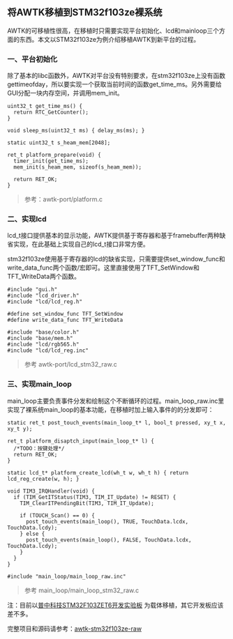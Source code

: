 ## 将AWTK移植到STM32f103ze裸系统

AWTK的可移植性很高，在移植时只需要实现平台初始化、lcd和mainloop三个方面的东西。本文以STM32f103ze为例介绍移植AWTK到新平台的过程。

### 一、平台初始化

除了基本的libc函数外，AWTK对平台没有特别要求，在stm32f103ze上没有函数gettimeofday，所以要实现一个获取当前时间的函数get\_time\_ms。另外需要给GUI分配一块内存空间，并调用mem\_init。

```
uint32_t get_time_ms() {
  return RTC_GetCounter();
}

void sleep_ms(uint32_t ms) { delay_ms(ms); }

static uint32_t s_heam_mem[2048];

ret_t platform_prepare(void) {
  timer_init(get_time_ms);
  mem_init(s_heam_mem, sizeof(s_heam_mem));

  return RET_OK;
}
```

> 参考：awtk-port/platform.c

### 二、实现lcd

lcd\_t接口提供基本的显示功能，AWTK提供基于寄存器和基于framebuffer两种缺省实现，在此基础上实现自己的lcd\_t接口非常方便。

stm32f103ze使用基于寄存器的lcd的缺省实现，只需要提供set\_window\_func和write\_data\_func两个函数/宏即可。这里直接使用了TFT\_SetWindow和TFT\_WriteData两个函数。

```
#include "gui.h"
#include "lcd_driver.h"
#include "lcd/lcd_reg.h"

#define set_window_func TFT_SetWindow
#define write_data_func TFT_WriteData

#include "base/color.h"
#include "base/mem.h"
#include "lcd/rgb565.h"
#include "lcd/lcd_reg.inc"
```

> 参考 awtk-port/lcd\_stm32\_raw.c

### 三、实现main\_loop

main\_loop主要负责事件分发和绘制这个不断循环的过程。main\_loop\_raw.inc里实现了裸系统main\_loop的基本功能，在移植时加上输入事件的的分发即可：

```
static ret_t post_touch_events(main_loop_t* l, bool_t pressed, xy_t x, xy_t y); 

ret_t platform_disaptch_input(main_loop_t* l) { 
  /*TODO：按键处理*/
  return RET_OK; 
}

static lcd_t* platform_create_lcd(wh_t w, wh_t h) { return lcd_reg_create(w, h); }

void TIM3_IRQHandler(void) {
  if (TIM_GetITStatus(TIM3, TIM_IT_Update) != RESET) {
    TIM_ClearITPendingBit(TIM3, TIM_IT_Update);

    if (TOUCH_Scan() == 0) {
      post_touch_events(main_loop(), TRUE, TouchData.lcdx, TouchData.lcdy);
    } else {
      post_touch_events(main_loop(), FALSE, TouchData.lcdx, TouchData.lcdy);
    }   
  }
}

#include "main_loop/main_loop_raw.inc"
```

> 参考 main\_loop/main\_loop\_stm32\_raw.c


注：目前以[普中科技STM32F103ZET6开发实验板](https://item.taobao.com/item.htm?spm=a230r.1.14.1.50a130e8TMKYMC&id=558855281660&ns=1&abbucket=5#detail) 为载体移植，其它开发板应该差不多。

完整项目和源码请参考：[awtk-stm32f103ze-raw](https://github.com/xianjimli/awtk-stm32f103ze-raw)

